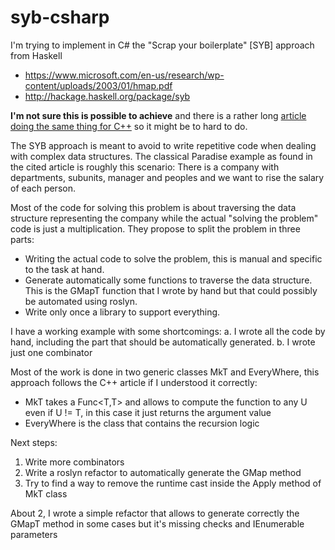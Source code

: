 # syb-csharp

I'm trying to implement in C# the "Scrap your boilerplate" [SYB] approach from Haskell 
- https://www.microsoft.com/en-us/research/wp-content/uploads/2003/01/hmap.pdf
- http://hackage.haskell.org/package/syb

**I'm not sure this is possible to achieve** and there is a rather long [article doing the same thing for C++](http://citeseerx.ist.psu.edu/viewdoc/download?doi=10.1.1.472.5297&rep=rep1&type=pdf) so it might be to hard to do.

The SYB approach is meant to avoid to write repetitive code when dealing with complex data structures. The classical Paradise example as found in the cited article is roughly this scenario:
There is a company with departments, subunits, manager and peoples and we want to rise the salary of each person.

Most of the code for solving this problem is about traversing the data structure representing the company while the actual "solving the problem" code is just a multiplication. They propose to split the problem in three parts:
- Writing the actual code to solve the problem, this is manual and specific to the task at hand.
- Generate automatically some functions to traverse the data structure. This is the GMapT function that I wrote by hand but that could possibly be automated using roslyn.
- Write only once a library to support everything.

I have a working example with some shortcomings:
a. I wrote all the code by hand, including the part that should be automatically generated.
b. I wrote just one combinator

Most of the work is done in two generic classes MkT and EveryWhere, this approach follows the C++ article if I understood it correctly:
- MkT takes a Func<T,T> and allows to compute the function to any U even if U != T, in this case it just returns the argument value
- EveryWhere is the class that contains the recursion logic

Next steps:
1. Write more combinators
2. Write a roslyn refactor to automatically generate the GMap method
3. Try to find a way to remove the runtime cast inside the Apply method of MkT class

About 2, I wrote a simple refactor that allows to generate correctly the GMapT method in some cases but it's missing checks and IEnumerable parameters
